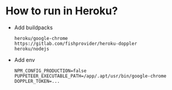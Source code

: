 # How to run in Heroku?
- Add buildpacks
  ```
  heroku/google-chrome
  https://gitlab.com/fishprovider/heroku-doppler
  heroku/nodejs
  ```

- Add env
  ```
  NPM_CONFIG_PRODUCTION=false
  PUPPETEER_EXECUTABLE_PATH=/app/.apt/usr/bin/google-chrome
  DOPPLER_TOKEN=...
  ```
